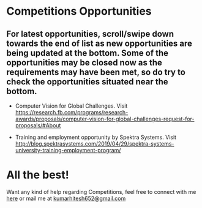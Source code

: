 # Competitions Opportunities

## For latest opportunities, scroll/swipe down towards the end of list as new opportunities are being updated at the bottom. Some of the opportunities may be closed now as the requirements may have been met, so do try to check the opportunities situated near the bottom.

- Computer Vision for Global Challenges. Visit https://research.fb.com/programs/research-awards/proposals/computer-vision-for-global-challenges-request-for-proposals/#About

- Training and employment opportunity by Spektra Systems. Visit http://blog.spektrasystems.com/2019/04/29/spektra-systems-university-training-employment-program/

# All the best!

Want any kind of help regarding Competitions, feel free to connect with me [here]() or mail me at kumarhitesh652@gmail.com

